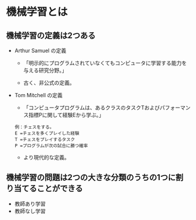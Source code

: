 # 機械学習とは

## 機械学習の定義は2つある

 - Arthur Samuel の定義

   - 「明示的にプログラムされていなくてもコンピュータに学習する能力を与える研究分野。」

   - 古く、非公式の定義。

 - Tom Mitchell の定義
   - 「コンピュータプログラムは、あるクラスのタスクTおよびパフォーマンス指標Pに関して経験Eから学ぶ。」  

    ```
    例：チェスをする。
    E =チェスを多くプレイした経験
    T =チェスをプレイするタスク
    P =プログラムが次の試合に勝つ確率
    ```

   - より現代的な定義。

## 機械学習の問題は2つの大きな分類のうちの1つに割り当てることができる

 - 教師あり学習
 - 教師なし学習

